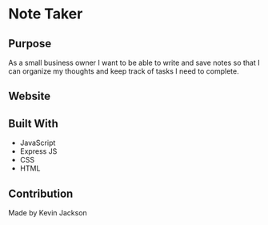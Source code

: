 # Note Taker

## Purpose
As a small business owner I want to be able to write and save notes
so that I can organize my thoughts and keep track of tasks I need to complete.

## Website


## Built With
* JavaScript
* Express JS
* CSS
* HTML

## Contribution
Made by Kevin Jackson